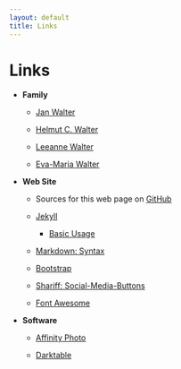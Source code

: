 ```yaml
---
layout: default
title: Links
---
```


Links
=====

* __Family__

  - [Jan Walter](https://www.janwalter.org)

  - [Helmut C. Walter](http://www.walter-art.de)

  - [Leeanne Walter](http://www.leekay.de)

  - [Eva-Maria Walter](https://agreatjourneynz.wordpress.com)

* __Web Site__

    - Sources for this web page on [GitHub](https://github.com/wahn/wahnsite_org)

    - [Jekyll](http://jekyllrb.com)

        + [Basic Usage](http://jekyllrb.com/docs/usage)

    - [Markdown: Syntax](http://daringfireball.net/projects/markdown/syntax)

    - [Bootstrap](http://getbootstrap.com)

    - [Shariff:
      Social-Media-Buttons](http://www.heise.de/ct/artikel/Shariff-Social-Media-Buttons-mit-Datenschutz-2467514.html)

    - [Font Awesome](http://fontawesome.io)

* __Software__

    - [Affinity Photo](https://affinity.serif.com/en-us/photo)

    - [Darktable](http://www.darktable.org)
